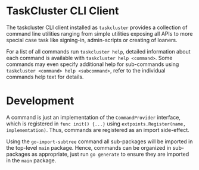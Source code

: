 TaskCluster CLI Client
======================

The taskcluster CLI client installed as `taskcluster` provides a collection of
command line utilities ranging from simple utilities exposing all APIs to
more special case task like signing-in, admin-scripts or creating of loaners.

For a list of all commands run `taskcluster help`, detailed information about
each command is available with `taskcluster help <command>`. Some commands
may even specify additional help for sub-commands using
`taskcluster <command> help <subcommand>`, refer to the individual commands help
text for details.

Development
===========
A command is just an implementation of the `CommandProvider` interface, which
is registered in `func init() {...}` using
`extpoints.Register(name, implememtation)`. Thus, commands are registered as
an import side-effect.

Using the `go-import-subtree` command all sub-packages will be imported in the
top-level `main` package. Hence, commands can be organized in sub-packages as
appropriate, just run `go generate` to ensure they are imported in the
`main` package.
